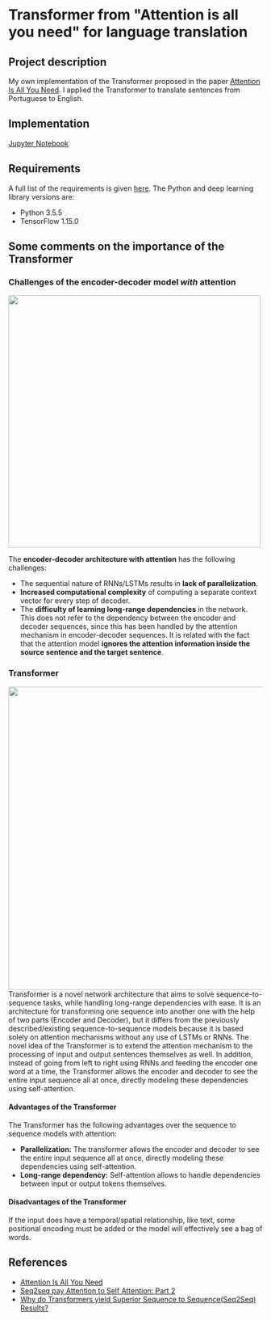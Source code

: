 # Transformer from "Attention is all you need" for language translation

## Project description
My own implementation of the Transformer proposed in the paper [Attention Is All You Need](https://arxiv.org/abs/1706.03762). I applied the Transformer to translate sentences from Portuguese to English. 

## Implementation
[Jupyter Notebook](https://nbviewer.jupyter.org/github/vgkortsas/Transformer/blob/master/Transformer_language_translation.ipynb)

## Requirements
A full list of the requirements is given [here](https://github.com/vgkortsas/Transformer_language_translation/blob/master/requirements.txt). The Python and deep learning library versions are:
- Python 3.5.5
- TensorFlow 1.15.0

## Some comments on the importance of the Transformer
### Challenges of the encoder-decoder model ***with*** attention
<img src="https://github.com/vgkortsas/Transformer/blob/master/images/attention2.png" width="500">


The **encoder-decoder architecture with attention** has the following challenges:
* The sequential nature of RNNs/LSTMs results in **lack of parallelization**.
* **Increased computational complexity** of computing a separate context vector for every step of decoder.
*  The **difficulty of learning long-range dependencies** in the network. 
This does not refer to the dependency between the encoder and decoder sequences, since this has been handled by the attention mechanism in encoder-decoder sequences. It is related with the fact that the attention model **ignores the attention information inside the source sentence and the target sentence**.

### Transformer
<img src="https://github.com/vgkortsas/Transformer/blob/master/images/transformer_full.png" width="600">
Transformer is a novel network architecture that aims to solve sequence-to-sequence tasks, while handling long-range dependencies with ease. It is an architecture for transforming one sequence into another one with the help of two parts (Encoder and Decoder), but it differs from the previously described/existing sequence-to-sequence models because it is based solely on attention mechanisms without any use of LSTMs or RNNs. The novel idea of the Transformer is to extend the attention mechanism to the processing of input and output sentences themselves as well. In addition, instead of going from left to right using RNNs and feeding the encoder one word at a time, the Transformer allows the encoder and decoder to see the entire input sequence all at once, directly modeling these dependencies using self-attention. 

#### Advantages of the Transformer
The Transformer has the following advantages over the sequence to sequence models with attention:
*   **Parallelization:** The transformer allows the encoder and decoder to see the entire input sequence all at once, directly modeling these dependencies using self-attention.
*   **Long-range dependency:** Self-attention allows to handle dependencies between input or output tokens themselves.

#### Disadvantages of the Transformer
If the input does have a temporal/spatial relationship, like text, some positional encoding must be added or the model will effectively see a bag of words.

## References
*   [Attention Is All You Need](https://arxiv.org/abs/1706.03762)
*   [Seq2seq pay Attention to Self Attention: Part 2](https://medium.com/@bgg/seq2seq-pay-attention-to-self-attention-part-2-cf81bf32c73d)
*   [Why do Transformers yield Superior Sequence to Sequence(Seq2Seq) Results?](https://medium.com/saarthi-ai/transformers-attention-based-seq2seq-machine-translation-a28940aaa4fe)





